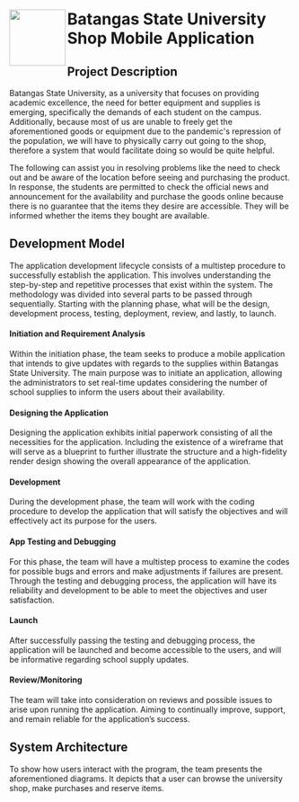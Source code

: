 # <img align="left" width="100" height="100" src="https://user-images.githubusercontent.com/102471784/177694343-b9f156fe-f0c9-4c75-a863-0c891f878c1a.png"> Batangas State University Shop Mobile Application

## Project Description

Batangas State University, as a university that focuses on providing academic excellence, the need for better equipment and supplies is emerging, specifically the demands of each student on the campus. Additionally, because most of us are unable to freely get the aforementioned goods or equipment due to the pandemic's repression of the population, we will have to physically carry out going to the shop, therefore a system that would facilitate doing so would be quite helpful.

The following can assist you in resolving problems like the need to check out and be aware of the location before seeing and purchasing the product. In response, the students are permitted to check the official news and announcement for the availability and purchase the goods online because there is no guarantee that the items they desire are accessible. They will be informed whether the items they bought are available.

## Development Model

The application development lifecycle consists of a multistep procedure to successfully establish the application. This involves understanding the step-by-step and repetitive processes that exist within the system. The methodology was divided into several parts to be passed through sequentially. Starting with the planning phase, what will be the design, development process, testing, deployment, review, and lastly, to launch.

#### Initiation and Requirement Analysis

Within the initiation phase, the team seeks to produce a mobile application that intends to give updates with regards to the supplies within Batangas State University. The main purpose was to initiate an application, allowing the administrators to set real-time updates considering the number of school supplies to inform the users about their availability.

#### Designing the Application

Designing the application exhibits initial paperwork consisting of all the necessities for the application. Including the existence of a wireframe that will serve as a blueprint to further illustrate the structure and a high-fidelity render design showing the overall appearance of the application.

#### Development

During the development phase, the team will work with the coding procedure to develop the application that will satisfy the objectives and will effectively act its purpose for the users.

#### App Testing and Debugging

For this phase, the team will have a multistep process to examine the codes for possible bugs and errors and make adjustments if failures are present. Through the testing and debugging process, the application will have its reliability and development to be able to meet the objectives and user satisfaction.

#### Launch

After successfully passing the testing and debugging process, the application will be launched and become accessible to the users, and will be informative regarding school supply updates.

#### Review/Monitoring

The team will take into consideration on reviews and possible issues to arise upon running the application. Aiming to continually improve, support, and remain reliable for the application’s success.

## System Architecture

To show how users interact with the program, the team presents the aforementioned diagrams. It depicts that a user can browse the university shop, make purchases and reserve items.
